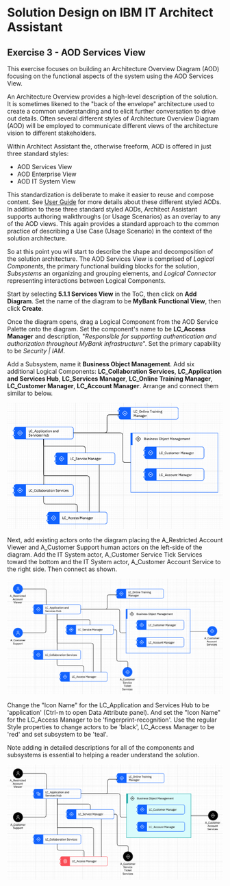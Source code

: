 # Solution Design on IBM IT Architect Assistant

## Exercise 3 - AOD Services View



This exercise focuses on building an Architecture Overview Diagram (AOD) focusing on the functional aspects of the system using the AOD Services View. 

An Architecture Overview provides a  high-level description of the solution. It is sometimes likened to the  "back of the envelope" architecture used to create a common understanding and to elicit further conversation to drive out details.  Often several different styles of Architecture Overview Diagram (AOD)  will be employed to communicate different views of the architecture  vision to different stakeholders.

Within Architect Assistant the, otherwise freeform, AOD is offered in just three standard styles:

- AOD Services View
- AOD Enterprise View
- AOD IT System View

This standardization is deliberate to make it easier to reuse and compose content.  See [User Guide](https://github.com/IBM/itaa-docs/blob/master/docs/enterprise/Artifact-Details-ITAA.md#aod-services-view) for more details about these different styled AODs. In addition to these three standard styled AODs, Architect Assistant  supports authoring walkthroughs (or Usage Scenarios) as an overlay to  any of the AOD views. This again provides a standard approach to the  common practice of describing a Use Case (Usage Scenario) in the context of the solution architecture.

So at this point you will start to describe the shape and decomposition of the solution architecture. The AOD Services View is comprised of *Logical Components*, the primary functional building blocks for the solution, *Subsystems* an organizing and grouping elements, and *Logical Connector* representing interactions between Logical Components.

Start by selecting **5.1.1 Services View** in the ToC, then click on **Add Diagram**. Set the name of the diagram to be **MyBank Functional View**, then click **Create**.

Once the diagram opens, drag a Logical Component from the AOD Service Palette onto the diagram.  Set the component's name to be **LC_Access Manager** and description, "*Responsible for supporting authentication and authorization throughout MyBank infrastructure*".  Set the primary capability to be *Security | IAM*.

Add a Subsystem, name it **Business Object Management**. Add six additional Logical Components: **LC_Collaboration Services**, **LC_Application and Services Hub**, **LC_Services Manager**, **LC_Online Training Manager**, **LC_Customer Manager**, **LC_Account Manager**.  Arrange and connect them similar to below.

<img src="./images/service_view_components.png" alt="AOD Services View with interconnected components" style="zoom:150%;" />

Next, add existing actors onto the diagram placing the A_Restricted Account Viewer and A_Customer Support human actors on the left-side of the diagram.  Add the IT System actor, A_Customer Service Tick Services toward the bottom and the IT System actor, A_Customer Account Service to the right side. Then connect as shown.

<img src="./images/service_view_w_actors.png" alt="AOD Services View with actors" style="zoom:150%;" />

Change the "Icon Name" for the LC_Application and Services Hub to be 'application' (Ctrl-m to open Data Attribute panel).  And set the "Icon Name" for the LC_Access Manager to be 'fingerprint-recognition'. Use the regular Style properties to change actors to be 'black', LC_Access Manager to be 'red' and set subsystem to be 'teal'.

Note adding in detailed descriptions for all of the components and subsystems is essential to helping a reader understand the solution.

<img src="./images/service_view_final.png" alt="Stylized AOD Services View" style="zoom:150%;" />